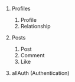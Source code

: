 1. Profiles
   1. Profile
   2. Relationship

2. Posts
   1. Post
   2. Comment
   3. Like
   
3. allAuth (Authentication)